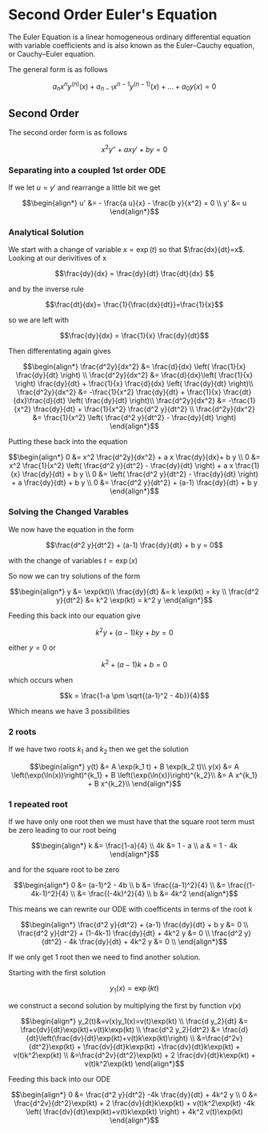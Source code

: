 # Second Order Euler's Equation

The Euler Equation is a linear homogeneous ordinary differential equation with variable coefficients and is also known as the Euler–Cauchy equation, or Cauchy–Euler equation.

The general form is as follows
``` math
a_n x^n y^{(n)}(x) + a_{n-1} x^{n-1} y^{(n-1)}(x)+ \ldots + a_0 y(x) = 0
```

## Second Order

The second order form is as follows

``` math
x^2 y'' + a x y'+ b y = 0
```

### Separating into a coupled 1st order ODE

If we let $u=y'$ and rearrange a little bit we get

``` math
\begin{align*}
u' &= - \frac{a u}{x} - \frac{b y}{x^2} = 0 \\
y' &= u
\end{align*}
```
### Analytical Solution

We start with a change of variable $x=\exp(t)$ so that $\frac{dx}{dt}=x$. Looking at our derivitives of x
``` math
\frac{dy}{dx} = \frac{dy}{dt} \frac{dt}{dx} 
```
and by the inverse rule
```math
\frac{dt}{dx}= \frac{1}{\frac{dx}{dt}}=\frac{1}{x}
```
so we are left with
``` math
\frac{dy}{dx} = \frac{1}{x} \frac{dy}{dt}
```
Then differentating again gives
``` math
\begin{align*}
\frac{d^2y}{dx^2} &= \frac{d}{dx} \left( \frac{1}{x} \frac{dy}{dt} \right) \\
\frac{d^2y}{dx^2} &= \frac{d}{dx}\left( \frac{1}{x} \right) \frac{dy}{dt} + \frac{1}{x} \frac{d}{dx} \left( \frac{dy}{dt} \right)\\
\frac{d^2y}{dx^2} &=  -\frac{1}{x^2} \frac{dy}{dt} + \frac{1}{x} \frac{dt}{dx}\frac{d}{dt} \left( \frac{dy}{dt} \right)\\
\frac{d^2y}{dx^2} &=  -\frac{1}{x^2} \frac{dy}{dt} + \frac{1}{x^2} \frac{d^2 y}{dt^2} \\
\frac{d^2y}{dx^2} &=  \frac{1}{x^2} \left( \frac{d^2 y}{dt^2} -  \frac{dy}{dt} \right)
\end{align*}
```
Putting these back into the equation
``` math
\begin{align*}
0 &= x^2 \frac{d^2y}{dx^2} + a x \frac{dy}{dx}+ b y \\
0 &= x^2 \frac{1}{x^2} \left( \frac{d^2 y}{dt^2} -  \frac{dy}{dt} \right) + a x \frac{1}{x} \frac{dy}{dt} + b y \\
0 &=  \left( \frac{d^2 y}{dt^2} - \frac{dy}{dt} \right) + a \frac{dy}{dt} + b y \\
0 &=  \frac{d^2 y}{dt^2} + (a-1) \frac{dy}{dt} + b y 
\end{align*}
```

### Solving the Changed Varables

We now have the equation in the form

``` math
\frac{d^2 y}{dt^2} + (a-1) \frac{dy}{dt} + b y = 0
```
with the change of variables $t=\exp(x)$

So now we can try solutions of the form
``` math
\begin{align*}
y &=  \exp(kt)\\
\frac{dy}{dt} &= k \exp(kt) = ky \\
\frac{d^2 y}{dt^2} &= k^2 \exp(kt) = k^2 y
\end{align*}
```
Feeding this back into our equation give
``` math
k^2 y + (a-1) k y + b y = 0
```
either $y = 0$ or 
``` math
k^2 + (a-1) k + b = 0
```
which occurs when
``` math
k = \frac{1-a \pm \sqrt{(a-1)^2 - 4b}}{4}
```
Which means we have 3 possibilities

### 2 roots
If we have two roots $k_1$ and $k_2$ then we get the solution
``` math
\begin{align*}
y(t) &= A \exp(k_1 t) + B \exp(k_2 t)\\
y(x) &= A \left(\exp(\ln(x))\right)^{k_1} + B \left(\exp(\ln(x))\right)^{k_2}\\
&= A x^{k_1} + B x^{k_2}\\
\end{align*}
```

### 1 repeated root
If we have only one root then we must have that the square root term must be zero leading to our root being
``` math
\begin{align*}
k &= \frac{1-a}{4} \\
4k &= 1 - a \\
a & = 1 - 4k
\end{align*}
```
and for the square root to be zero
``` math
\begin{align*}
0 &= (a-1)^2 - 4b \\
b &= \frac{(a-1)^2}{4} \\
&= \frac{(1-4k-1)^2}{4} \\
&= \frac{(-4k)^2}{4} \\
b &= 4k^2
\end{align*}
```

This means we can rewrite our ODE with coefficents in terms of the root k

``` math
\begin{align*}
\frac{d^2 y}{dt^2} + (a-1) \frac{dy}{dt} + b y  &= 0 \\
\frac{d^2 y}{dt^2} + (1-4k-1) \frac{dy}{dt} + 4k^2 y  &= 0 \\
\frac{d^2 y}{dt^2} - 4k \frac{dy}{dt} + 4k^2 y  &= 0 \\
\end{align*}
```


If we only get 1 root then we need to find another solution. 

Starting with the first solution
``` math
y_1(x)=\exp(kt)
```
we construct a second solution by multiplying the first by function $v(x)$
``` math
\begin{align*}
y_2(t)&=v(x)y_1(x)=v(t)\exp(kt) \\
\frac{d y_2}{dt} &= \frac{dv}{dt}\exp(kt)+v(t)k\exp(kt) \\
\frac{d^2 y_2}{dt^2} &= \frac{d}{dt}\left(\frac{dv}{dt}\exp(kt)+v(t)k\exp(kt)\right) \\
&=\frac{d^2v}{dt^2}\exp(kt) + \frac{dv}{dt}k\exp(kt) +\frac{dv}{dt}k\exp(kt) + v(t)k^2\exp(kt) \\
&=\frac{d^2v}{dt^2}\exp(kt) + 2 \frac{dv}{dt}k\exp(kt) + v(t)k^2\exp(kt)
\end{align*}
```
Feeding this back into our ODE
``` math
\begin{align*}
0 &= \frac{d^2 y}{dt^2} -4k \frac{dy}{dt} + 4k^2 y \\
0 &= \frac{d^2v}{dt^2}\exp(kt) + 2 \frac{dv}{dt}k\exp(kt) + v(t)k^2\exp(kt) -4k \left( \frac{dv}{dt}\exp(kt)+v(t)k\exp(kt) \right) + 4k^2 v(t)\exp(kt)
\end{align*}
```
